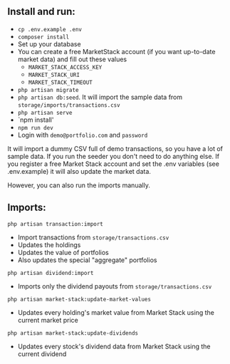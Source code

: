 ## Install and run:
- `cp .env.example .env`
- `composer install`
- Set up your database
- You can create a free MarketStack account (if you want up-to-date market data) and fill out these values
  - `MARKET_STACK_ACCESS_KEY`
  - `MARKET_STACK_URI`
  - `MARKET_STACK_TIMEOUT`
- `php artisan migrate`
- `php artisan db:seed`. It will import the sample data from `storage/imports/transactions.csv`
- `php artisan serve`
- `npm install'
- `npm run dev`
- Login with `demo@portfolio.com` and `password`

It will import a dummy CSV full of demo transactions, so you have a lot of sample data. If you run the seeder you don't need to do anything else.
If you register a free Market Stack account and set the .env variables (see .env.example) it will also update the market data.

However, you can also run the imports manually.

## Imports:
`php artisan transaction:import`
- Import transactions from `storage/transactions.csv`
- Updates the holdings
- Updates the value of portfolios
- Also updates the special "aggregate" portfolios

`php artisan dividend:import`
- Imports only the dividend payouts from `storage/transactions.csv`

`php artisan market-stack:update-market-values`
- Updates every holding's market value from Market Stack using the current market price

`php artisan market-stack:update-dividends`
- Updates every stock's dividend data from Market Stack using the current dividend
